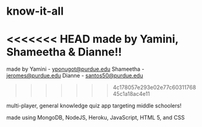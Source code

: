 # know-it-all
<<<<<<< HEAD
made by Yamini, Shameetha & Dianne!! 
=======
made by Yamini - yponugot@purdue.edu 
        Shameetha - jeromes@purdue.edu 
        Dianne - santos50@purdue.edu 
>>>>>>> 4c178057e293e02e77c6031176845c1a18ac4e11

multi-player, general knowledge quiz app targeting middle schoolers!

made using MongoDB, NodeJS, Heroku, JavaScript, HTML 5, and CSS